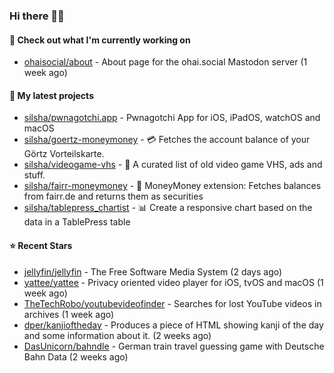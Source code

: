 ### Hi there 🦊👋

#### 👷 Check out what I'm currently working on

- [ohaisocial/about](https://github.com/ohaisocial/about) - About page for the ohai.social Mastodon server (1 week ago)

#### 🌱 My latest projects

- [silsha/pwnagotchi.app](https://github.com/silsha/pwnagotchi.app) - Pwnagotchi App for iOS, iPadOS, watchOS and macOS
- [silsha/goertz-moneymoney](https://github.com/silsha/goertz-moneymoney) - 💳 Fetches the account balance of your Görtz Vorteilskarte.
- [silsha/videogame-vhs](https://github.com/silsha/videogame-vhs) - 👾 A curated list of old video game VHS, ads and stuff.
- [silsha/fairr-moneymoney](https://github.com/silsha/fairr-moneymoney) - 💸 MoneyMoney extension: Fetches balances from fairr.de and returns them as securities
- [silsha/tablepress_chartist](https://github.com/silsha/tablepress_chartist) - 📊 Create a responsive chart based on the data in a TablePress table

#### ⭐ Recent Stars

- [jellyfin/jellyfin](https://github.com/jellyfin/jellyfin) - The Free Software Media System (2 days ago)
- [yattee/yattee](https://github.com/yattee/yattee) - Privacy oriented video player for iOS, tvOS and macOS (1 week ago)
- [TheTechRobo/youtubevideofinder](https://github.com/TheTechRobo/youtubevideofinder) - Searches for lost YouTube videos in archives (1 week ago)
- [dper/kanjioftheday](https://github.com/dper/kanjioftheday) - Produces a piece of HTML showing kanji of the day and some information about it. (2 weeks ago)
- [DasUnicorn/bahndle](https://github.com/DasUnicorn/bahndle) - German train travel guessing game with Deutsche Bahn Data (2 weeks ago)
